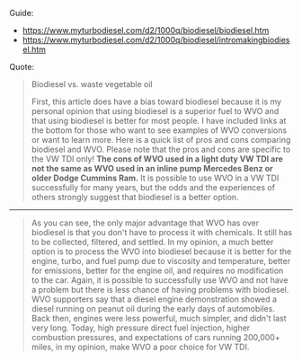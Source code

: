 Guide:
- https://www.myturbodiesel.com/d2/1000q/biodiesel/biodiesel.htm
- https://www.myturbodiesel.com/d2/1000q/biodiesel/intromakingbiodiesel.htm

Quote:
>Biodiesel vs. waste vegetable oil
>
>First, this article does have a bias toward biodiesel because it is my personal opinion that using biodiesel is a superior fuel to WVO and that using biodiesel is better for most people.  I have included links at the bottom for those who want to see examples of WVO conversions or want to learn more.  Here is a quick list of pros and cons comparing biodiesel and WVO.  Please note that the pros and cons are specific to the VW TDI only!  **The cons of WVO used in a light duty VW TDI are not the same as WVO used in an inline pump Mercedes Benz or older Dodge Cummins Ram.**  It is possible to use WVO in a VW TDI successfully for many years, but the odds and the experiences of others strongly suggest that biodiesel is a better option.
---
>As you can see, the only major advantage that WVO has over biodiesel is that you don't have to process it with chemicals.  It still has to be collected, filtered, and settled.  In my opinion, a much better option is to process the WVO into biodiesel because it is better for the engine, turbo, and fuel pump due to viscosity and temperature, better for emissions, better for the engine oil, and requires no modification to the car.  Again, it is possible to successfully use WVO and not have a problem but there is less chance of having problems with biodiesel.  WVO supporters say that a diesel engine demonstration showed a diesel running on peanut oil during the early days of automobiles.  Back then, engines were less powerful, much simpler, and didn't last very long.  Today, high pressure direct fuel injection, higher combustion pressures, and expectations of cars running 200,000+ miles, in my opinion, make WVO a poor choice for VW TDI.
